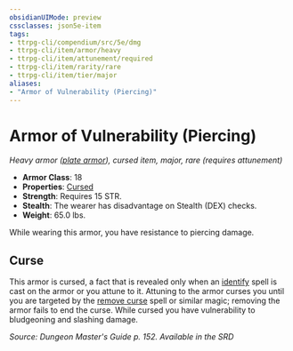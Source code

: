 ```yaml
---
obsidianUIMode: preview
cssclasses: json5e-item
tags:
- ttrpg-cli/compendium/src/5e/dmg
- ttrpg-cli/item/armor/heavy
- ttrpg-cli/item/attunement/required
- ttrpg-cli/item/rarity/rare
- ttrpg-cli/item/tier/major
aliases: 
- "Armor of Vulnerability (Piercing)"
---
```

# Armor of Vulnerability (Piercing)
*Heavy armor ([plate armor](/3-Mechanics/CLI/Compendium/items/plate-armor.md)), cursed item, major, rare (requires attunement)*  


- **Armor Class**: 18
- **Properties**: [Cursed](/3-Mechanics/CLI/Rules/item-properties.md#Cursed%20Items)
- **Strength**: Requires 15 STR.
- **Stealth**: The wearer has disadvantage on Stealth (DEX) checks.
- **Weight**: 65.0 lbs.

While wearing this armor, you have resistance to piercing damage.

## Curse

This armor is cursed, a fact that is revealed only when an [identify](/3-Mechanics/CLI/Compendium/spells/identify.md) spell is cast on the armor or you attune to it. Attuning to the armor curses you until you are targeted by the [remove curse](/3-Mechanics/CLI/Compendium/spells/remove-curse.md) spell or similar magic; removing the armor fails to end the curse. While cursed you have vulnerability to bludgeoning and slashing damage.

*Source: Dungeon Master's Guide p. 152. Available in the <span title='Systems Reference Document (5.1)'>SRD</span>*